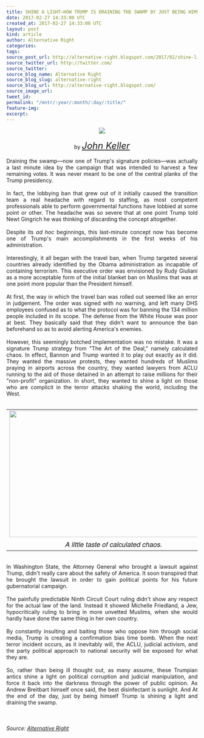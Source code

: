 ```yaml
---
title: SHINE A LIGHT—HOW TRUMP IS DRAINING THE SWAMP BY JUST BEING HIMSELF
date: 2017-02-27 14:33:00 UTC
created_at: 2017-02-27 14:33:00 UTC
layout: post
kind: article
author: Alternative Right
categories: 
tags: 
source_post_url: http://alternative-right.blogspot.com/2017/02/shine-lighthow-trump-is-draining-swamp.html
source_twitter_url: http://twitter.com/
source_twitter: 
source_blog_name: Alternative Right
source_blog_slug: alternative-right
source_blog_url: http://alternative-right.blogspot.com/
source_image_url: 
tweet_id: 
permalink: "/mntr/:year/:month/:day/:title/"
feature-img: 
excerpt: 
---
```

<div dir="ltr" style="text-align: left;"><div class="separator" style="clear: both; text-align: center;"><a href="https://3.bp.blogspot.com/-qXseE9bb7ls/WLQzO3S-TEI/AAAAAAAAVy4/RtyQ6L0gpJEFL1xKFZn0NTRBeFZ65d2TACLcB/s1600/20161128_135103-1-e1480669360878.jpg" style="margin-left: 1em; margin-right: 1em;"><img border="0" src="https://3.bp.blogspot.com/-qXseE9bb7ls/WLQzO3S-TEI/AAAAAAAAVy4/RtyQ6L0gpJEFL1xKFZn0NTRBeFZ65d2TACLcB/s1600/20161128_135103-1-e1480669360878.jpg"></a></div><div style="text-align: center;"><br></div><div style="text-align: center;">by <i><span style="font-size: x-large;"><a href="http://alternative-right.blogspot.com/search/label/John%20Keller">John Keller</a></span></i></div><br><div style="text-align: justify;">Draining the swamp—now one of Trump's signature policies—was actually a last minute idea by the campaign that was intended to harvest a few remaining votes. It was never meant to be one of the central planks of the Trump presidency.</div><div style="text-align: justify;"><br></div><div style="text-align: justify;">In fact, the lobbying ban that grew out of it initially caused the transition team a real headache with regard to staffing, as most competent professionals able to perform governmental functions have lobbied at some point or other. The headache was so severe that at one point Trump told Newt Gingrich he was thinking of discarding the concept altogether. <br><br><a name="more"></a>Despite its <i>ad hoc</i> beginnings, this last-minute concept now has become one of Trump's main accomplishments in the first weeks of his administration.<br><div style="text-align: justify;"><br></div><div style="text-align: justify;">Interestingly, it all began with the travel ban, when Trump targeted several countries already identified by the Obama administration as incapable of containing terrorism. This executive order was envisioned by Rudy Giuliani as a more acceptable form of the initial blanket ban on Muslims that was at one point more popular than the President himself.</div><div style="text-align: justify;"><br></div><div style="text-align: justify;">At first, the way in which the travel ban was rolled out seemed like an error in judgement. The order was signed with no warning, and left many DHS employees confused as to what the protocol was for banning the 134 million people included in its scope. The defense from the White House was poor at best. They basically said that they didn't want to announce the ban beforehand so as to avoid alerting America's enemies.</div><div style="text-align: justify;"><br></div><div style="text-align: justify;">However, this seemingly botched implementation was no mistake. It was a signature Trump strategy from "The Art of the Deal," namely calculated chaos. In effect, Bannon and Trump wanted it to play out exactly as it did. They wanted the massive protests, they wanted hundreds of Muslims praying in airports across the country, they wanted lawyers from ACLU running to the aid of those detained in an attempt to raise millions for their "non-profit" organization. In short, they wanted to shine a light on those who are complicit in the terror attacks shaking the world, including the West.<br><br></div><div style="text-align: justify;"><table align="center" cellpadding="0" cellspacing="0" class="tr-caption-container" style="margin-left: auto; margin-right: auto; text-align: center;"><tbody><tr><td style="text-align: center;"><a href="https://1.bp.blogspot.com/-h4Nd57FSnB0/WLQ2rTg960I/AAAAAAAAVzI/7CBUXiTmnrEEcs8SRVgKhiIPFRgnRzlsgCLcB/s1600/sub-buzz-4619-1485729954-1.jpg" style="clear: right; margin-bottom: 1em; margin-left: auto; margin-right: auto;"><img border="0" height="333" src="https://1.bp.blogspot.com/-h4Nd57FSnB0/WLQ2rTg960I/AAAAAAAAVzI/7CBUXiTmnrEEcs8SRVgKhiIPFRgnRzlsgCLcB/s400/sub-buzz-4619-1485729954-1.jpg" width="550"></a></td></tr><tr><td class="tr-caption" style="text-align: center;"><span style='font-family: "helvetica neue" , "arial" , "helvetica" , sans-serif; font-size: large;'><i>A little taste of calculated chaos.</i></span></td></tr></tbody></table><br>In Washington State, the Attorney General who brought a lawsuit against Trump, didn't really care about the safety of America. It soon transpired that he brought the lawsuit in order to gain political points for his future gubernatorial campaign.</div><div style="text-align: justify;"><br></div><div style="text-align: justify;">The painfully predictable Ninth Circuit Court ruling didn't show any respect for the actual law of the land. Instead it showed Michelle Friedland, a Jew, hypocritically ruling to bring in more unvetted Muslims, when she would hardly have done the same thing in her own country.</div><div style="text-align: justify;"><br></div><div style="text-align: justify;">By constantly insulting and baiting those who oppose him through social media, Trump is creating a confirmation bias time bomb. When the next terror incident occurs, as it inevitably will, the ACLU, judicial activism, and the party political approach to national security will be exposed for what they are.</div><div style="text-align: justify;"><br></div><div style="text-align: justify;">So, rather than being ill thought out, as many assume, these Trumpian antics shine a light on political corruption and judicial manipulation, and force it back into the darkness through the power of public opinion. As Andrew Breitbart himself once said, the best disinfectant is sunlight. And At the end of the day, just by being himself Trump is shining a light and draining the swamp. <br><br><br><div style="text-align: center;"><i><span style="font-family: inherit;"><span style='color: black; font-family: "arial" , "helvetica" , sans-serif; line-height: normal;'><span style="font-family: inherit;"> <img alt="" border="0" height="1" src="https://www.paypalobjects.com/en_US/i/scr/pixel.gif" width="1"></span></span></span></i></div></div></div></div><img src="http://feeds.feedburner.com/~r/blogspot/SBfLZ/~4/9gFBP0TeJRA" height="1" width="1" alt=""><div class="">
    <i>Source: <a href="http://alternative-right.blogspot.com/">Alternative Right</a></i>
</div>
